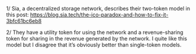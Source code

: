 1/ Sia, a decentralized storage network, describes their two-token model in this post: https://blog.sia.tech/the-ico-paradox-and-how-to-fix-it-3bfc61bc6eb8

2/ They have a utility token for using the network and a revenue-sharing token for sharing in the revenue generated by the network. I quite like this model but I disagree that it’s obviously better than single-token models.
